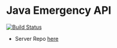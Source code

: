# Java Emergency API


[![Build Status](https://travis-ci.org/itjustworksteam/javaemergencyapi.svg?branch=master)](https://travis-ci.org/itjustworksteam/javaemergencyapi)

* Server Repo [here](https://github.com/itjustworksteam/emergencyserver.git)